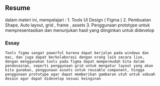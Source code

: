 ## Resume 
dalam materi ini, mempelajari : 
    1. Tools UI Design ( Figma )
    2. Pembuatan Shape, Auto layout, grid , frame , assets
    3. Penggunaan prototype untuk mempresentasikan dan menunjukan hasil yang diinginkan untuk didevelop

### Essay
    Tools figma sangat powerful karena dapat berjalan pada windows dan mac, dan juga dapat berkolaborasi dengan orang lain secara live, dengan menggunakan tools pada figma dapat mempermudah kita dalam pendesainan, seperti penggunaan grid untuk mengatur layout yang akan kita gunakan, penggunaan assets untuk reusable component, hingga penggunaan prototype agar dapat memberikan gambaran utuh untuk sebuah desain agar dapat didevelop sesuai keinginan